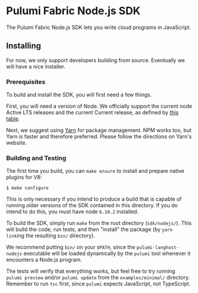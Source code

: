 # Pulumi Fabric Node.js SDK

The Pulumi Fabric Node.js SDK lets you write cloud programs in JavaScript.

## Installing

For now, we only support developers building from source.  Eventually we will have a nice installer.

### Prerequisites

To build and install the SDK, you will first need a few things.

First, you will need a version of Node. We officially support the current node Active LTS releases and
the current Current release, as defined by [this table](https://github.com/nodejs/Release#release-schedule).

Next, we suggest using [Yarn](https://yarnpkg.com/lang/en/docs/install/) for package management.  NPM works too, but
Yarn is faster and therefore preferred.  Please follow the directions on Yarn's website.

### Building and Testing

The first time you build, you can `make ensure` to install and prepare native plugins for V8:

    $ make configure

This is only necessary if you intend to produce a build that is capable of running older versions of the SDK
contained in this directory. If you do intend to do this, you must have node `6.10.2` installed.

To build the SDK, simply run `make` from the root directory (`sdk/nodejs/`).  This will build the code, run tests, and
then "install" the package (by `yarn link`ing the resulting `bin/` directory).

We recommend putting `bin/` on your `$PATH`, since the `pulumi-langhost-nodejs` executable will be loaded dynamically
by the `pulumi` tool whenever it encounters a Node.js program.

The tests will verify that everything works, but feel free to try running `pulumi preview` and/or `pulumi update` from
the `examples/minimal/` directory.  Remember to run `tsc` first, since `pulumi` expects JavaScript, not TypeScript.

